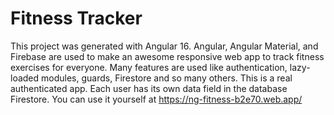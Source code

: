 # Fitness Tracker

This project was generated with Angular 16. Angular, Angular Material, and Firebase are used to make an awesome responsive web app to track fitness exercises for everyone. Many features are used like authentication, lazy-loaded modules, guards, Firestore and so many others. This is a  real authenticated app. Each user has its own data field in the database Firestore. You can  use it yourself at https://ng-fitness-b2e70.web.app/

